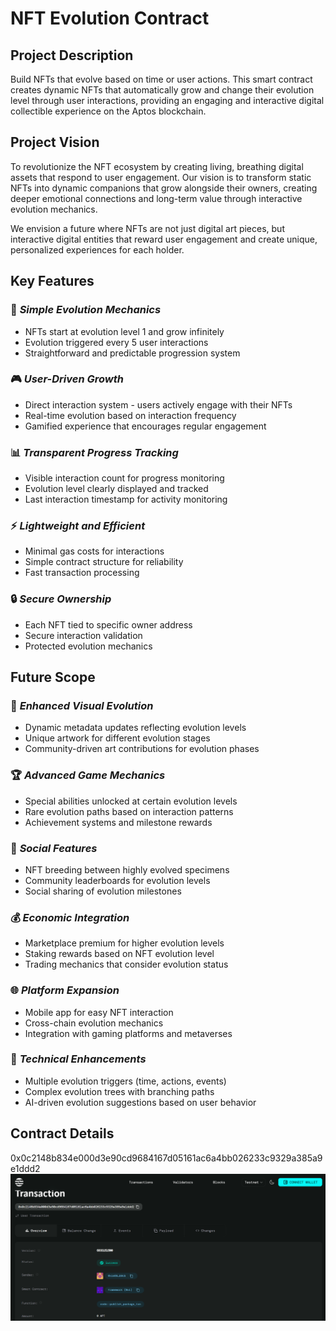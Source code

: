 # NFT Evolution Contract

## Project Description
Build NFTs that evolve based on time or user actions. This smart contract creates dynamic NFTs that automatically grow and change their evolution level through user interactions, providing an engaging and interactive digital collectible experience on the Aptos blockchain.

## Project Vision
To revolutionize the NFT ecosystem by creating living, breathing digital assets that respond to user engagement. Our vision is to transform static NFTs into dynamic companions that grow alongside their owners, creating deeper emotional connections and long-term value through interactive evolution mechanics.

We envision a future where NFTs are not just digital art pieces, but interactive digital entities that reward user engagement and create unique, personalized experiences for each holder.

## Key Features

### 🚀 *Simple Evolution Mechanics*
- NFTs start at evolution level 1 and grow infinitely
- Evolution triggered every 5 user interactions
- Straightforward and predictable progression system

### 🎮 *User-Driven Growth*
- Direct interaction system - users actively engage with their NFTs
- Real-time evolution based on interaction frequency
- Gamified experience that encourages regular engagement

### 📊 *Transparent Progress Tracking*
- Visible interaction count for progress monitoring
- Evolution level clearly displayed and tracked
- Last interaction timestamp for activity monitoring

### ⚡ *Lightweight and Efficient*
- Minimal gas costs for interactions
- Simple contract structure for reliability
- Fast transaction processing

### 🔒 *Secure Ownership*
- Each NFT tied to specific owner address
- Secure interaction validation
- Protected evolution mechanics

## Future Scope

### 🎨 *Enhanced Visual Evolution*
- Dynamic metadata updates reflecting evolution levels
- Unique artwork for different evolution stages
- Community-driven art contributions for evolution phases

### 🏆 *Advanced Game Mechanics*
- Special abilities unlocked at certain evolution levels
- Rare evolution paths based on interaction patterns
- Achievement systems and milestone rewards

### 🤝 *Social Features*
- NFT breeding between highly evolved specimens
- Community leaderboards for evolution levels
- Social sharing of evolution milestones

### 💰 *Economic Integration*
- Marketplace premium for higher evolution levels
- Staking rewards based on NFT evolution level
- Trading mechanics that consider evolution status

### 🌐 *Platform Expansion*
- Mobile app for easy NFT interaction
- Cross-chain evolution mechanics
- Integration with gaming platforms and metaverses

### 🔧 *Technical Enhancements*
- Multiple evolution triggers (time, actions, events)
- Complex evolution trees with branching paths
- AI-driven evolution suggestions based on user behavior

## Contract Details
0x0c2148b834e000d3e90cd9684167d05161ac6a4bb026233c9329a385a9e1ddd2
![alt text](image.png)
